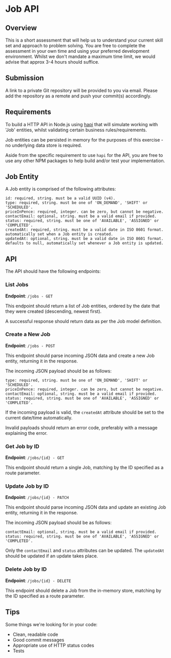 # Job API

## Overview
This is a short assessment that will help us to understand your current skill set and approach to problem solving. You are free to complete the assessment in your own time and using your preferred development environment. Whilst we don't mandate a maximum time limit, we would advise that approx 3-4 hours should suffice.

## Submission
A link to a private Git repository will be provided to you via email. Please add the repository as a remote and push your commit(s) accordingly.

## Requirements
To build a HTTP API in Node.js using [hapi](https://hapi.dev/) that will simulate working with 'Job' entities, whilst validating certain business rules/requirements. 

Job entities can be persisted in memory for the purposes of this exercise - no underlying data store is required.

Aside from the specific requirement to use `hapi` for the API, you are free to use any other NPM packages to help build and/or test your implementation.

## Job Entity

A Job entity is comprised of the following attributes:

```
id: required, string. must be a valid UUID (v4).
type: required, string. must be one of 'ON_DEMAND', 'SHIFT' or 'SCHEDULED'.
priceInPence: required, integer. can be zero, but cannot be negative.
contactEmail: optional, string. must be a valid email if provided.
status: required, string. must be one of 'AVAILABLE', 'ASSIGNED' or 'COMPLETED'.
createdAt: required, string. must be a valid date in ISO 8601 format. automatically set when a Job entity is created.
updatedAt: optional, string. must be a valid date in ISO 8601 format. defaults to null, automatically set whenever a Job entity is updated.
```

## API

The API should have the following endpoints:

### List Jobs

**Endpoint**: `/jobs - GET`

This endpoint should return a list of Job entities, ordered by the date that they were created (descending, newest first). 

A successful response should return data as per the Job model definition.

### Create a New Job

**Endpoint**: `/jobs - POST`

This endpoint should parse incoming JSON data and create a new Job entity, returning it in the response.

The incoming JSON payload should be as follows:

```
type: required, string. must be one of 'ON_DEMAND', 'SHIFT' or 'SCHEDULED'.
priceInPence: required, integer. can be zero, but cannot be negative.
contactEmail: optional, string. must be a valid email if provided.
status: required, string. must be one of 'AVAILABLE', 'ASSIGNED' or 'COMPLETED'.
```

If the incoming payload is valid, the `createdAt` attribute should be set to the current date/time automatically.

Invalid payloads should return an error code, preferably with a message explaining the error.

### Get Job by ID

**Endpoint**: `/jobs/{id} - GET`

This endpoint should return a single Job, matching by the ID specified as a route parameter.

### Update Job by ID

**Endpoint**: `/jobs/{id} - PATCH`

This endpoint should parse incoming JSON data and update an existing Job entity, returning it in the response.

The incoming JSON payload should be as follows:

```
contactEmail: optional, string. must be a valid email if provided.
status: required, string. must be one of 'AVAILABLE', 'ASSIGNED' or 'COMPLETED'.
```

Only the `contactEmail` and `status` attributes can be updated. The `updatedAt` should be updated if an update takes place.


### Delete Job by ID

**Endpoint**: `/jobs/{id} - DELETE`

This endpoint should delete a Job from the in-memory store, matching by the ID specified as a route parameter.

## Tips

Some things we're looking for in your code:

- Clean, readable code
- Good commit messages
- Appropriate use of HTTP status codes
- Tests